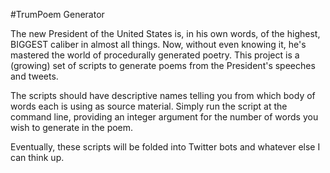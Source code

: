 #TrumPoem Generator

The new President of the United States is, in his own words, of the highest, BIGGEST caliber in almost all things. Now, without even knowing it, he's mastered the world of procedurally generated poetry. This project is a (growing) set of scripts to generate poems from the President's speeches and tweets.

The scripts should have descriptive names telling you from which body of words each is using as source material. Simply run the script at the command line, providing an integer argument for the number of words you wish to generate in the poem.

Eventually, these scripts will be folded into Twitter bots and whatever else I can think up.
